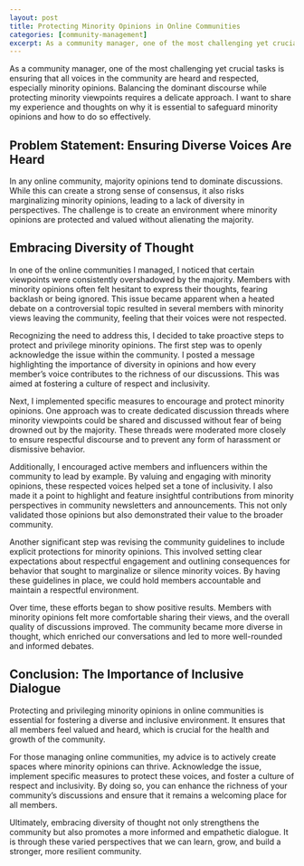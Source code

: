```yaml
---
layout: post
title: Protecting Minority Opinions in Online Communities
categories: [community-management]
excerpt: As a community manager, one of the most challenging yet crucial tasks is ensuring that all voices in the community are heard and respected, especially minority opinions. Balancing the dominant discourse while protecting minority viewpoints requires a delicate approach. I want to share my experience and thoughts on why it is essential to safeguard minority opinions and how to do so effectively.
---
```


As a community manager, one of the most challenging yet crucial tasks is ensuring that all voices in the community are heard and respected, especially minority opinions. Balancing the dominant discourse while protecting minority viewpoints requires a delicate approach. I want to share my experience and thoughts on why it is essential to safeguard minority opinions and how to do so effectively.

## Problem Statement: Ensuring Diverse Voices Are Heard

In any online community, majority opinions tend to dominate discussions. While this can create a strong sense of consensus, it also risks marginalizing minority opinions, leading to a lack of diversity in perspectives. The challenge is to create an environment where minority opinions are protected and valued without alienating the majority.

## Embracing Diversity of Thought

In one of the online communities I managed, I noticed that certain viewpoints were consistently overshadowed by the majority. Members with minority opinions often felt hesitant to express their thoughts, fearing backlash or being ignored. This issue became apparent when a heated debate on a controversial topic resulted in several members with minority views leaving the community, feeling that their voices were not respected.

Recognizing the need to address this, I decided to take proactive steps to protect and privilege minority opinions. The first step was to openly acknowledge the issue within the community. I posted a message highlighting the importance of diversity in opinions and how every member’s voice contributes to the richness of our discussions. This was aimed at fostering a culture of respect and inclusivity.

Next, I implemented specific measures to encourage and protect minority opinions. One approach was to create dedicated discussion threads where minority viewpoints could be shared and discussed without fear of being drowned out by the majority. These threads were moderated more closely to ensure respectful discourse and to prevent any form of harassment or dismissive behavior.

Additionally, I encouraged active members and influencers within the community to lead by example. By valuing and engaging with minority opinions, these respected voices helped set a tone of inclusivity. I also made it a point to highlight and feature insightful contributions from minority perspectives in community newsletters and announcements. This not only validated those opinions but also demonstrated their value to the broader community.

Another significant step was revising the community guidelines to include explicit protections for minority opinions. This involved setting clear expectations about respectful engagement and outlining consequences for behavior that sought to marginalize or silence minority voices. By having these guidelines in place, we could hold members accountable and maintain a respectful environment.

Over time, these efforts began to show positive results. Members with minority opinions felt more comfortable sharing their views, and the overall quality of discussions improved. The community became more diverse in thought, which enriched our conversations and led to more well-rounded and informed debates.

## Conclusion: The Importance of Inclusive Dialogue

Protecting and privileging minority opinions in online communities is essential for fostering a diverse and inclusive environment. It ensures that all members feel valued and heard, which is crucial for the health and growth of the community.

For those managing online communities, my advice is to actively create spaces where minority opinions can thrive. Acknowledge the issue, implement specific measures to protect these voices, and foster a culture of respect and inclusivity. By doing so, you can enhance the richness of your community’s discussions and ensure that it remains a welcoming place for all members.

Ultimately, embracing diversity of thought not only strengthens the community but also promotes a more informed and empathetic dialogue. It is through these varied perspectives that we can learn, grow, and build a stronger, more resilient community.
